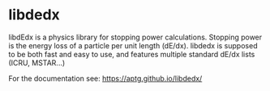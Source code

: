# libdedx

libdEdx is a physics library for stopping power calculations. 
Stopping power is the energy loss of a particle per unit length (dE/dx). 
libdedx is supposed to be both fast and easy to use, and features multiple standard dE/dx lists (ICRU, MSTAR...)

For the documentation see: https://aptg.github.io/libdedx/
